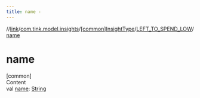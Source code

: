 ```yaml
---
title: name -
---
```

//[link](../../../index.md)/[com.tink.model.insights](../../index.md)/[[common]InsightType](../index.md)/[LEFT_TO_SPEND_LOW](index.md)/[name](name.md)



# name  
[common]  
Content  
val [name](name.md): [String](https://kotlinlang.org/api/latest/jvm/stdlib/kotlin/-string/index.html)  




